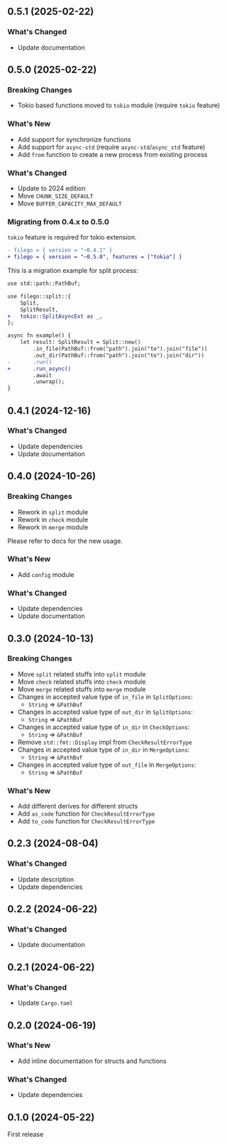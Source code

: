 ## 0.5.1 (2025-02-22)

### What's Changed

- Update documentation

## 0.5.0 (2025-02-22)

### Breaking Changes

- Tokio based functions moved to `tokio` module (require `tokio` feature)

### What's New

- Add support for synchronize functions
- Add support for `async-std` (require `async-std`/`async_std` feature)
- Add `from` function to create a new process from existing process

### What's Changed

- Update to 2024 edition
- Move `CHUNK_SIZE_DEFAULT`
- Move `BUFFER_CAPACITY_MAX_DEFAULT`

### Migrating from 0.4.x to 0.5.0

`tokio` feature is required for tokio extension.

```diff
- filego = { version = "~0.4.1" }
+ filego = { version = "~0.5.0", features = ["tokio"] }
```

This is a migration example for split process:

```diff
use std::path::PathBuf;

use filego::split::{
    Split, 
    SplitResult, 
+   tokio::SplitAsyncExt as _,
};

async fn example() {
    let result: SplitResult = Split::new()
        .in_file(PathBuf::from("path").join("to").join("file"))
        .out_dir(PathBuf::from("path").join("to").join("dir"))
-       .run()
+       .run_async()
        .await
        .unwrap();
}
```

## 0.4.1 (2024-12-16)

### What's Changed

- Update dependencies
- Update documentation

## 0.4.0 (2024-10-26)

### Breaking Changes

- Rework in `split` module
- Rework in `check` module
- Rework in `merge` module

Please refer to docs for the new usage.

### What's New

- Add `config` module

### What's Changed

- Update dependencies
- Update documentation

## 0.3.0 (2024-10-13)

### Breaking Changes

- Move `split` related stuffs into `split` module
- Move `check` related stuffs into `check` module
- Move `merge` related stuffs into `merge` module
- Changes in accepted value type of `in_file` in `SplitOptions`:
    - `String` => `&PathBuf`
- Changes in accepted value type of `out_dir` in `SplitOptions`:
    - `String` => `&PathBuf`
- Changes in accepted value type of `in_dir` in `CheckOptions`:
    - `String` => `&PathBuf`
- Remove `std::fmt::Display` impl from `CheckResultErrorType`
- Changes in accepted value type of `in_dir` in `MergeOptions`:
    - `String` => `&PathBuf`
- Changes in accepted value type of `out_file` in `MergeOptions`:
    - `String` => `&PathBuf`

### What's New

- Add different derives for different structs
- Add `as_code` function for `CheckResultErrorType`
- Add `to_code` function for `CheckResultErrorType`

## 0.2.3 (2024-08-04)

### What's Changed

- Update description
- Update dependencies

## 0.2.2 (2024-06-22)

### What's Changed

- Update documentation

## 0.2.1 (2024-06-22)

### What's Changed

- Update `Cargo.toml`

## 0.2.0 (2024-06-19)

### What's New

- Add inline documentation for structs and functions

### What's Changed

- Update dependencies

## 0.1.0 (2024-05-22)

First release
